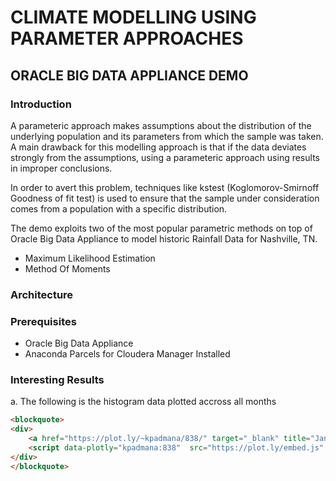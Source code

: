 # CLIMATE MODELLING USING PARAMETER APPROACHES 

## ORACLE BIG DATA APPLIANCE DEMO

### Introduction

A parameteric approach makes assumptions about the distribution of the underlying population and its parameters from which the sample was taken. A main drawback for this modelling approach is that if the data deviates strongly from the assumptions, using a parameteric approach using results in improper conclusions.

In order to avert this problem, techniques like kstest (Koglomorov-Smirnoff Goodness of fit test) is used to ensure that the sample under consideration comes from a population with a specific distribution.

The demo exploits two of the most popular parametric methods on top of Oracle Big Data Appliance to model historic Rainfall Data for Nashville, TN.

* Maximum Likelihood Estimation
* Method Of Moments

### Architecture

### Prerequisites

* Oracle Big Data Appliance
* Anaconda Parcels for Cloudera Manager Installed


### Interesting Results

a. The following is the histogram data plotted accross all months

```HTML
<blockquote>
<div>
    <a href="https://plot.ly/~kpadmana/838/" target="_blank" title="Jan, Feb, Mar, Apr, May, Jun, Jul, Aug, Sep, Oct, Nov, Dec" style="display: block; text-align: center;"><img src="https://plot.ly/~kpadmana/838.png" alt="Jan, Feb, Mar, Apr, May, Jun, Jul, Aug, Sep, Oct, Nov, Dec" style="max-width: 100%;width: 1000px;"  width="1000" onerror="this.onerror=null;this.src='https://plot.ly/404.png';" /></a>
    <script data-plotly="kpadmana:838"  src="https://plot.ly/embed.js" async></script>
</div>
</blockquote>
```
